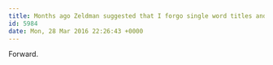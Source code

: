 ```yaml
---
title: Months ago Zeldman suggested that I forgo single word titles and practice better SEO. He's right. At first, the one word titles thing was fun, but ove
id: 5984
date: Mon, 28 Mar 2016 22:26:43 +0000
---
```


Forward.





